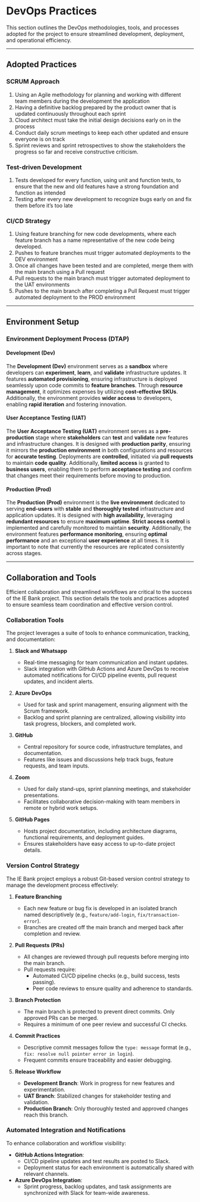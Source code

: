 # DevOps Practices

This section outlines the DevOps methodologies, tools, and processes adopted for the project to ensure streamlined development, deployment, and operational efficiency.

---

## Adopted Practices

### SCRUM Approach
1. Using an Agile methodology for planning and working with different team members during the development the application
2. Having a definitive backlog prepared by the product owner that is updated continuously throughout each sprint 
3. Cloud architect must take the initial design decisions early on in the process
4. Conduct daily scrum meetings to keep each other updated and ensure everyone is on track
5. Sprint reviews and sprint retrospectives to show the stakeholders the progress so far and receive constructive criticism.


### Test-driven Development 
1. Tests developed for every function, using unit and function tests, to ensure that the new and old features have a strong foundation and function as intended
2. Testing after every new development to recognize bugs early on and fix them before it’s too late


### CI/CD Strategy
1. Using feature branching for new code developments, where each feature branch has a name representative of the new code being developed. 
2. Pushes to feature branches must trigger automated deployments to the DEV environment 
3. Once all changes have been tested and are completed, merge them with the main branch using a Pull request
4. Pull requests to the main branch must trigger automated deployment to the UAT environments 
5. Pushes to the main branch after completing a Pull Request must trigger automated deployment to the PROD environment
   
---

## Environment Setup

### Environment Deployment Process (DTAP)

#### Development (Dev)

The **Development (Dev)** environment serves as a **sandbox** where developers can **experiment**, **learn**, and **validate** infrastructure updates. It features **automated provisioning**, ensuring infrastructure is deployed seamlessly upon code commits to **feature branches**. Through **resource management**, it optimizes expenses by utilizing **cost-effective SKUs**. Additionally, the environment provides **wider access** to developers, enabling **rapid iteration** and fostering innovation.

#### User Acceptance Testing (UAT)

The **User Acceptance Testing (UAT)** environment serves as a **pre-production** stage where **stakeholders** can **test** and **validate** new features and infrastructure changes. It is designed with **production parity**, ensuring it mirrors the **production environment** in both configurations and resources for **accurate testing**. Deployments are **controlled**, initiated via **pull requests** to maintain **code quality**. Additionally, **limited access** is granted to **business users**, enabling them to perform **acceptance testing** and confirm that changes meet their requirements before moving to production.

#### Production (Prod)

The **Production (Prod)** environment is the **live environment** dedicated to serving **end-users** with **stable** and **thoroughly tested** infrastructure and application updates. It is designed with **high availability**, leveraging **redundant resources** to ensure **maximum uptime**. **Strict access control** is implemented and carefully monitored to maintain **security**. Additionally, the environment features **performance monitoring**, ensuring **optimal performance** and an exceptional **user experience** at all times. It is important to note that currently the resources are replicated consistently across stages.


---

## Collaboration and Tools

Efficient collaboration and streamlined workflows are critical to the success of the IE Bank project. This section details the tools and practices adopted to ensure seamless team coordination and effective version control.


### Collaboration Tools

The project leverages a suite of tools to enhance communication, tracking, and documentation:

1. **Slack and Whatsapp**
   - Real-time messaging for team communication and instant updates.
   - Slack integration with GitHub Actions and Azure DevOps to receive automated notifications for CI/CD pipeline events, pull request updates, and incident alerts.

2. **Azure DevOps**
   - Used for task and sprint management, ensuring alignment with the Scrum framework.
   - Backlog and sprint planning are centralized, allowing visibility into task progress, blockers, and completed work.

3. **GitHub**
   - Central repository for source code, infrastructure templates, and documentation.
   - Features like issues and discussions help track bugs, feature requests, and team inputs.

4. **Zoom**
   - Used for daily stand-ups, sprint planning meetings, and stakeholder presentations.
   - Facilitates collaborative decision-making with team members in remote or hybrid work setups.

5. **GitHub Pages**
   - Hosts project documentation, including architecture diagrams, functional requirements, and deployment guides.
   - Ensures stakeholders have easy access to up-to-date project details.


### Version Control Strategy

The IE Bank project employs a robust Git-based version control strategy to manage the development process effectively:

1. **Feature Branching**
   - Each new feature or bug fix is developed in an isolated branch named descriptively (e.g., `feature/add-login`, `fix/transaction-error`).
   - Branches are created off the main branch and merged back after completion and review.

2. **Pull Requests (PRs)**
   - All changes are reviewed through pull requests before merging into the main branch.
   - Pull requests require:
     - Automated CI/CD pipeline checks (e.g., build success, tests passing).
     - Peer code reviews to ensure quality and adherence to standards.

3. **Branch Protection**
   - The main branch is protected to prevent direct commits. Only approved PRs can be merged.
   - Requires a minimum of one peer review and successful CI checks.

4. **Commit Practices**
   - Descriptive commit messages follow the `type: message` format (e.g., `fix: resolve null pointer error in login`).
   - Frequent commits ensure traceability and easier debugging.

5. **Release Workflow**
   - **Development Branch**: Work in progress for new features and experimentation.
   - **UAT Branch**: Stabilized changes for stakeholder testing and validation.
   - **Production Branch**: Only thoroughly tested and approved changes reach this branch.


### Automated Integration and Notifications

To enhance collaboration and workflow visibility:
- **GitHub Actions Integration**:
  - CI/CD pipeline updates and test results are posted to Slack.
  - Deployment status for each environment is automatically shared with relevant channels.
- **Azure DevOps Integration**:
  - Sprint progress, backlog updates, and task assignments are synchronized with Slack for team-wide awareness.


